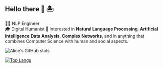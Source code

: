 ## Hello there 👋 🏝

👩‍💻 NLP Engineer  
🎓 Digital Humanist
🧠 Interested in **Natural Language Processing**, **Artificial intelligence** **Data Analysis**, **Complex Networks**, and in anything that combines Computer Science with human and social aspects.

![Alice's GitHub stats](https://github-readme-stats.vercel.app/api?username=alisola21&theme=react&show_icons=true)


[![Top Langs](https://github-readme-stats.vercel.app/api/top-langs/?username=alisola21&theme=react&layout=compact)](https://github.com/alisola21/github-readme-stats)
